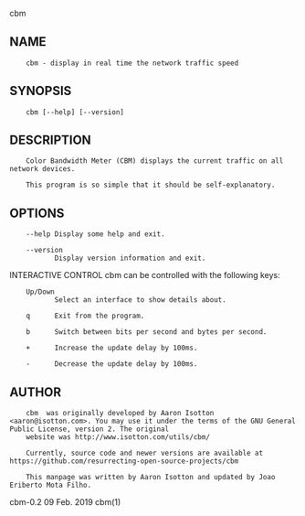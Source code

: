   cbm
 
## NAME
        cbm - display in real time the network traffic speed
 
## SYNOPSIS
        cbm [--help] [--version]
 
## DESCRIPTION
        Color Bandwidth Meter (CBM) displays the current traffic on all network devices.
 
        This program is so simple that it should be self-explanatory.
 
## OPTIONS
        --help Display some help and exit.
 
        --version
               Display version information and exit.
 
 INTERACTIVE CONTROL
        cbm can be controlled with the following keys:
 
        Up/Down
               Select an interface to show details about.
 
        q      Exit from the program.
 
        b      Switch between bits per second and bytes per second.
 
        +      Increase the update delay by 100ms.
 
        -      Decrease the update delay by 100ms.
 
## AUTHOR
        cbm  was originally developed by Aaron Isotton <aaron@isotton.com>. You may use it under the terms of the GNU General Public License, version 2. The original
        website was http://www.isotton.com/utils/cbm/
 
        Currently, source code and newer versions are available at https://github.com/resurrecting-open-source-projects/cbm
 
        This manpage was written by Aaron Isotton and updated by Joao Eriberto Mota Filho.
 
 cbm-0.2                                                                     09 Feb. 2019                                                                      cbm(1)
